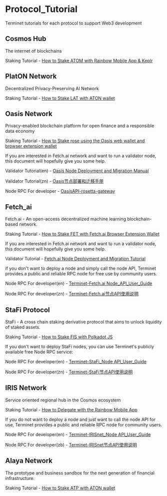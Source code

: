 # Protocol_Tutorial
Terminet tutorials for each protocol to support Web3 development


## Cosmos Hub
The internet of blockchains

Staking Tutorial - [How to Stake ATOM with Rainbow Mobile App & Keplr](https://medium.com/@Terminet/cosmos-delegation-guide-b2a823705344)


## PlatON Network
Decentralized Privacy-Preserving AI Network

Staking Tutorial - [How to Stake LAT with ATON wallet](https://medium.com/@Terminet/platon-delegation-guide-2fd98ab3148f)

## Oasis Network
Privacy-enabled blockchain platform for open finance and a responsible data economy

Staking Tutorial - [How to Stake rose using the Oasis web wallet and browser extension wallet](https://medium.com/@Terminet/oasis-delegation-guide-8af1b6ed621d)

If you are interested in Fetch.ai network and want to run a validator node, this document will hopefully give you some help. 

Validator Tutorial(en) - [Oasis Node Deployment and Migration Manual](https://github.com/Terminet-Labs/Protocol_Tutorial/blob/main/Oasis_Network/Oasis%20Node%20Deployment%20and%20Migration%20Tutorial.md)

Validator Tutorial(zn) - [Oasis节点部署和迁移手册](https://github.com/Terminet-Labs/Protocol_Tutorial/blob/main/Oasis_Network/Oasis%E8%8A%82%E7%82%B9%E9%83%A8%E7%BD%B2%E5%92%8C%E8%BF%81%E7%A7%BB%E6%89%8B%E5%86%8C.md)

Node RPC For developer - [OasisAPI-rosetta-gateway](https://github.com/Terminet-Labs/Protocol_Tutorial/blob/main/Oasis_Network/OasisAPI-rosetta-gateway-en.md)


## Fetch_ai 
Fetch.ai - An open-access decentralized machine learning blockchain-based network.

Staking Tutorial - [How to Stake FET with Fetch.ai Browser Extension Wallet](https://medium.com/@Terminet/fetch-ai-staking-guide-how-to-stake-fet-with-fetch-ai-browser-extension-wallet-827e389d3cec)

If you are interested in Fetch.ai network and want to run a validator node, this document will hopefully give you some help.

Validator Tutorial - [Fetch.ai Node Deployment and Migration Tutorial](https://github.com/Terminet-Labs/Protocol_Tutorial/blob/main/Fetch_ai/fetch%20node%20deployment%20and%20migration%20manual.md)


if you don't want to deploy a node and simply call the node API, Terminet provides a public and reliable RPC node for free use by community users.

Node RPC For developer(en) - [Terminet-Fetch.ai Node_API_User_Guide](https://github.com/Terminet-Labs/Protocol_Tutorial/blob/main/Fetch_ai/Terminet-Fetch.ai_Node_API_User_Guide.md)

Node RPC For developer(zn) - [Terminet-Fetch.ai节点API使用说明](https://github.com/Terminet-Labs/Protocol_Tutorial/blob/main/Fetch_ai/Terminet-Fetch.ai%E8%8A%82%E7%82%B9API%E4%BD%BF%E7%94%A8%E8%AF%B4%E6%98%8E.md)



## StaFi Protocol
StaFi - A cross chain staking derivative protocol that aims to unlock liquidity of staked assets.

Staking Tutorial - [How to Stake FIS with Polkadot JS](https://medium.com/@Terminet/stafi-staking-guide-645be3cd2e66)

If you don't want to deploy StaFi nodes, you can use Terminet's publicly available free Node RPC service:

Node RPC For developer(en) - [Terminet-StaFi_Node API_User_Guide](https://github.com/Terminet-Labs/Protocol_Tutorial/blob/main/StaFi_Protocol/Terminet-StaFi_Node%20API_User_Guide.md)

Node RPC For developer(zn) - [Terminet-StaFi节点API使用说明](https://github.com/Terminet-Labs/Protocol_Tutorial/blob/main/StaFi_Protocol/Terminet-StaFi%E8%8A%82%E7%82%B9API%E4%BD%BF%E7%94%A8%E8%AF%B4%E6%98%8E.md)


## IRIS Network
Service oriented regional hub in the Cosmos ecosystem

Staking Tutorial - [How to Delegate with the Rainbow Mobile App](https://medium.com/@Terminet/irisnet-delegation-guide-181c75e0d09b)

If you do not want to deploy a node and just want to call the node API for use, Terminet provides a public and reliable RPC node for community users.

Node RPC For developer(en) - [Terminet-IRISnet_Node API_User_Guide](https://github.com/Terminet-Labs/Protocol_Tutorial/blob/main/IRISnet/Terminet-IRISnet_Node%20API_User_Guide.md)

Node RPC For developer(zb) - [Terminet-IRISnet节点API使用说明](https://github.com/Terminet-Labs/Protocol_Tutorial/blob/main/IRISnet/Terminet-IRISnet%E8%8A%82%E7%82%B9API%E4%BD%BF%E7%94%A8%E8%AF%B4%E6%98%8E.md)


## Alaya Network
The prototype and business sandbox for the next generation of financial infrastructure.

Staking Tutorial - [How to Stake ATP with ATON wallet](https://medium.com/@Terminet/alaya-delegation-guide-7dd519342376)

